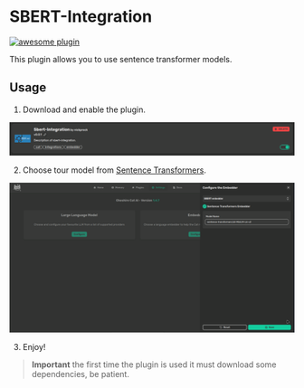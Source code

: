 # SBERT-Integration

[![awesome plugin](https://custom-icon-badges.demolab.com/static/v1?label=&message=awesome+plugin&color=383938&style=for-the-badge&logo=cheshire_cat_ai)](https://)

This plugin allows you to use sentence transformer models.

## Usage

1. Download and enable the plugin.

![img1](https://github.com/nickprock/sbert-integration/blob/main/img/1.png)
  
2. Choose tour model from [Sentence Transformers](https://huggingface.co/sentence-transformers).

![img2](https://github.com/nickprock/sbert-integration/blob/main/img/2.png)

3. Enjoy!

> **Important**
> the first time the plugin is used it must download some dependencies, be patient.

